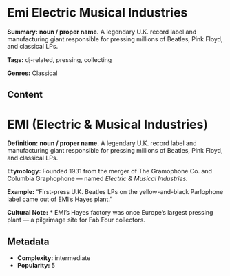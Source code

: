 # Emi Electric Musical Industries

**Summary:** **noun / proper name.** A legendary U.K. record label and manufacturing giant responsible for pressing millions of Beatles, Pink Floyd, and classical LPs.

**Tags:** dj-related, pressing, collecting

**Genres:** Classical

## Content

# EMI (Electric & Musical Industries)

**Definition:** **noun / proper name.** A legendary U.K. record label and manufacturing giant responsible for pressing millions of Beatles, Pink Floyd, and classical LPs.

**Etymology:** Founded 1931 from the merger of The Gramophone Co. and Columbia Graphophone — named *Electric & Musical Industries.*

**Example:** “First-press U.K. Beatles LPs on the yellow-and-black Parlophone label came out of EMI’s Hayes plant.”

**Cultural Note:** * EMI’s Hayes factory was once Europe’s largest pressing plant — a pilgrimage site for Fab Four collectors.

## Metadata

- **Complexity:** intermediate
- **Popularity:** 5
